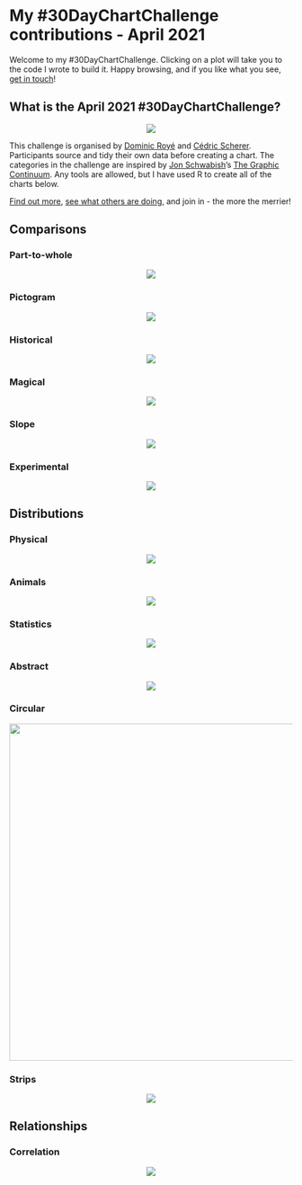 My \#30DayChartChallenge contributions - April 2021
================

Welcome to my \#30DayChartChallenge. Clicking on a plot will take you to
the code I wrote to build it. Happy browsing, and if you like what you
see, [get in touch](https://twitter.com/cararthompson)!

## What is the April 2021 \#30DayChartChallenge?

<p align="center">
<img src="plots/chart-challenge.jpg"/></a>
</p>

This challenge is organised by [Dominic
Royé](https://twitter.com/dr_xeo) and [Cédric
Scherer](https://twitter.com/CedScherer). Participants source and tidy
their own data before creating a chart. The categories in the challenge
are inspired by [Jon Schwabish](https://twitter.com/jschwabish)’s [The
Graphic Continuum](https://policyviz.com/2014/09/09/graphic-continuum/).
Any tools are allowed, but I have used R to create all of the charts
below.

[Find out more](https://twitter.com/30DayChartChall), [see what others
are
doing](https://twitter.com/hashtag/30DayChartChallenge?src=hashtag_click),
and join in - the more the merrier!

## Comparisons

### Part-to-whole

<p align="center">
<a href='scripts/1.1_part-to-whole.R' target='_blank'><img src="plots/1.1_part-to-whole.png"></a>
</p>

### Pictogram

<p align="center">
<a href='scripts/1.2_pictogram.R' target='_blank'><img src="plots/1.2_pictogram.png"></a>
</p>

### Historical

<p align="center">
<a href='scripts/1.3_historical.R' target='_blank'><img src="plots/1.3_historical.png"></a>
</p>

### Magical

<p align="center">
<a href='scripts/1.4_magical.R' target='_blank'><img src="plots/1.4_magical.png"></a>
</p>

### Slope

<p align="center">
<a href='scripts/1.5_slope.R' target='_blank'><img src="plots/1.5_slope.png"></a>
</p>

### Experimental

<p align="center">
<a href='scripts/1.6_experimental.R' target='_blank'><img src="plots/1.6_experimental.gif"></a>
</p>

## Distributions

### Physical

<p align="center">
<a href='scripts/2.1_physical.R' target='_blank'><img src="plots/2.1_physical.png"></a>
</p>

### Animals

<p align="center">
<a href='scripts/2.2_animals.R' target='_blank'><img src="plots/2.2_animals.png"></a>
</p>

### Statistics

<p align="center">
<a href='scripts/2.3_statistical.R' target='_blank'><img src="plots/2.3_statistical.gif"></a>
</p>

### Abstract

<p align="center">
<a href='scripts/2.4_abstract.R' target='_blank'><img src="plots/2.4_abstract.png"></a>
</p>

### Circular

<p align="center">
<a href='scripts/2.5_circular.R' target='_blank'><img src="plots/2.5_circular.png" width="600"></a>
</p>

### Strips

<p align="center">
<a href='scripts/2.6_strips.R' target='_blank'><img src="plots/2.6_strips.png"></a>
</p>

## Relationships

### Correlation

<p align="center">
<a href='scripts/3.1_correlation.R' target='_blank'><img src="plots/3.1_correlation.png"></a>
</p>
<!-- ### Space -->
<!-- repost astronauts TidyTuesday -->
<!-- ### Multivariate -->
<!-- <!-- Explore maternal health data -->
<!-- ### Trees -->
<!-- <a href='https://github.com/cararthompson/tidytuesdays/blob/master/scripts/202007d_penguins.R' target='_blank'><img src="plots/3.4_trees_penguins.png"></a> -->
<!-- ### Pop culture -->
<!-- <!-- oscar nominations, overlaps in actors / directors? -->
<!-- ### Connections -->
<!-- <!-- theograph of attributes -->
<!-- ## Time Series -->
<!-- ### Global change -->
<!-- ### Upwards -->
<!-- ### Downwards -->
<!-- ### Animation -->
<!-- ### Tiles -->
<!-- ### Monochrome -->
<!-- ## Uncertainties -->
<!-- ### 1 -->
<!-- ### 2 -->
<!-- ### 3 -->
<!-- ### 4 -->
<!-- ### 5 -->
<!-- ### 6 -->
